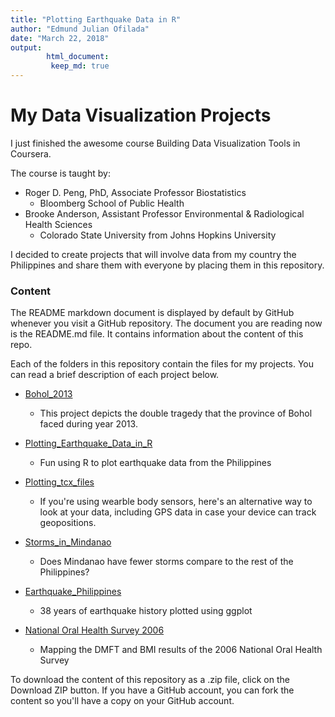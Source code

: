 ```yaml
---
title: "Plotting Earthquake Data in R"
author: "Edmund Julian Ofilada"
date: "March 22, 2018"
output: 
        html_document:
         keep_md: true
---
```




# My Data Visualization Projects 

I just finished the awesome course Building Data Visualization Tools in Coursera. 

The course is taught by:    

- Roger D. Peng, PhD, Associate Professor Biostatistics 
     - Bloomberg School of Public Health
- Brooke Anderson,  Assistant Professor Environmental & Radiological Health Sciences
     - Colorado State University from Johns Hopkins University

I decided to create projects that will involve data from my country the Philippines and share them with everyone by placing them in this repository. 

### Content 

The README markdown document is displayed by default by GitHub whenever you visit a GitHub repository. The document you are reading now is the README.md file. It contains information about the content of this repo.

Each of the folders in this repository contain the files for my  projects. You can read a brief description of each project below.

- [Bohol_2013](/Building_Data_Visualization_Tools/Bohol_2013/)
     - This project depicts the double tragedy that the province of Bohol faced during year 2013.
     
- [Plotting_Earthquake_Data_in_R](/Building_Data_Visualization_Tools/Plotting_Earthquake_Data_in_R/)
     - Fun using R to plot earthquake data from the Philippines
     
- [Plotting_tcx_files](/Building_Data_Visualization_Tools/Plotting_tcx_files/)
     - If you're using wearble body sensors, here's an alternative way to look at your data, including GPS data in case your device can track geopositions.
     
- [Storms_in_Mindanao](/Building_Data_Visualization_Tools/Storms_in_Mindanao/)
     - Does Mindanao have fewer storms compare to the rest of the Philippines?
     
- [Earthquake_Philippines](https://docofi.github.io/Building_Data_Visualization_Tools/Earthquake_Philippines/)
     - 38 years of earthquake history plotted using ggplot
     
- [National Oral Health Survey 2006](https://docofi.github.io/Building_Data_Visualization_Tools/NOHS/)
     - Mapping the DMFT and BMI results of the 2006 National Oral Health Survey     
     

To download the content of this repository as a .zip file, click on the Download ZIP button. If you have a GitHub account, you can fork the content so you'll have a copy on your GitHub account.  
